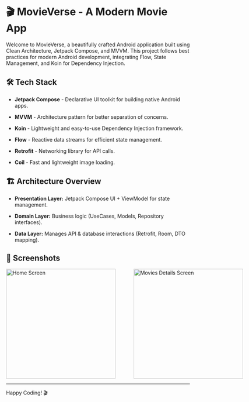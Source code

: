 🎬 MovieVerse - A Modern Movie App
====

Welcome to MovieVerse, a beautifully crafted Android application built using Clean Architecture, Jetpack Compose, and MVVM. This project follows best practices for modern Android development, integrating Flow, State Management, and Koin for Dependency Injection.

🛠️ Tech Stack
---

- **Jetpack Compose** - Declarative UI toolkit for building native Android apps.

- **MVVM** - Architecture pattern for better separation of concerns.

- **Koin** - Lightweight and easy-to-use Dependency Injection framework.

- **Flow** - Reactive data streams for efficient state management.

- **Retrofit** - Networking library for API calls.

- **Coil** - Fast and lightweight image loading.


🏗️ Architecture Overview
---

- **Presentation Layer:** Jetpack Compose UI + ViewModel for state management.

- **Domain Layer:** Business logic (UseCases, Models, Repository interfaces).

- **Data Layer:** Manages API & database interactions (Retrofit, Room, DTO mapping).


📸 Screenshots
---
<div style="display: flex; gap: 50px;">
  <img src="https://github.com/user-attachments/assets/754c7c4d-1173-4741-aede-d7a7dc569808" alt="Home Screen" width="300"/>
  <img src="https://github.com/user-attachments/assets/7dd68b44-92d3-4305-8cbc-6cd8804b9aa9" alt="Movies Details Screen" width="300"/>
</div>


---
Happy Coding! 🎬

